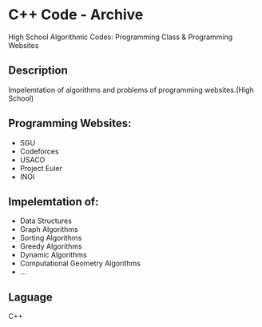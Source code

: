 # C++ Code - Archive
High School Algorithmic Codes: Programming Class & Programming Websites

## Description
Impelemtation of algorithms and problems of programming websites.(High School)


## Programming Websites:
- SGU
- Codeforces
- USACO
- Project Euler
- INOI


## Impelemtation of:
- Data Structures
- Graph Algorithms
- Sorting Algorithms
- Greedy Algorithms
- Dynamic Algorithms
- Computational Geometry Algorithms
- ...

## Laguage
C++
